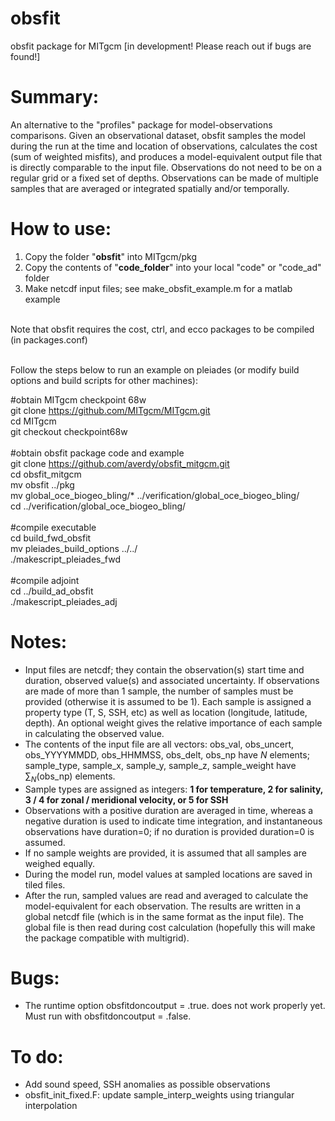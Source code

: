 # obsfit
obsfit package for MITgcm [in development! Please reach out if bugs are found!]


# Summary:
An alternative to the "profiles" package for model-observations comparisons. Given an observational dataset, obsfit samples the model during the run at the time and location of observations, calculates the cost (sum of weighted misfits), and produces a model-equivalent output file that is directly comparable to the input file. Observations do not need to be on a regular grid or a fixed set of depths. Observations can be made of multiple samples that are averaged or integrated spatially and/or temporally.


# How to use:

1) Copy the folder "<b>obsfit</b>" into MITgcm/pkg
2) Copy the contents of "<b>code_folder</b>" into your local "code" or "code_ad" folder
3) Make netcdf input files; see make_obsfit_example.m for a matlab example

 <br />
Note that obsfit requires the cost, ctrl, and ecco packages to be compiled (in packages.conf)
 
 <br />
 <br />

Follow the steps below to run an example on pleiades (or modify build options and build scripts for other machines):

#obtain MITgcm checkpoint 68w  <br />
git clone https://github.com/MITgcm/MITgcm.git <br />
cd MITgcm <br />
git checkout checkpoint68w <br /><br />
#obtain obsfit package code and example <br />
git clone https://github.com/averdy/obsfit_mitgcm.git <br />
cd obsfit_mitgcm <br />
mv obsfit ../pkg <br />
mv global_oce_biogeo_bling/* ../verification/global_oce_biogeo_bling/ <br />
cd ../verification/global_oce_biogeo_bling/ <br /><br />
#compile executable <br />
cd build_fwd_obsfit <br />
mv pleiades_build_options ../../ <br />
./makescript_pleiades_fwd <br /><br />
#compile adjoint <br />
cd ../build_ad_obsfit <br />
./makescript_pleiades_adj



# Notes:
- Input files are netcdf; they contain the observation(s) start time and duration, observed value(s) and associated uncertainty. If observations are made of more than 1 sample, the number of samples must be provided (otherwise it is assumed to be 1). Each sample is assigned a property type (T, S, SSH, etc) as well as location (longitude, latitude, depth). An optional weight gives the relative importance of each sample in calculating the observed value.
- The contents of the input file are all vectors: obs_val, obs_uncert, obs_YYYYMMDD, obs_HHMMSS, obs_delt, obs_np have $`N`$ elements; sample_type, sample_x, sample_y, sample_z, sample_weight have $`\sum_N`$(obs_np) elements. 
- Sample types are assigned as integers: <b>1 for temperature, 2 for salinity, 3 / 4 for zonal / meridional velocity, or 5 for SSH</b>
- Observations with a positive duration are averaged in time, whereas a negative duration is used to indicate time integration, and instantaneous observations have duration=0; if no duration is provided duration=0 is assumed. 
- If no sample weights are provided, it is assumed that all samples are weighed equally.  
- During the model run, model values at sampled locations are saved in tiled files.
- After the run, sampled values are read and averaged to calculate the model-equivalent for each observation. The results are written in a global netcdf file (which is in the same format as the input file). The global file is then read during cost calculation (hopefully this will make the package compatible with multigrid).

# Bugs:
- The runtime option obsfitdoncoutput = .true. does not work properly yet. Must run with obsfitdoncoutput = .false.

# To do:
- Add sound speed, SSH anomalies as possible observations <br />
- obsfit_init_fixed.F: update sample_interp_weights using triangular interpolation
